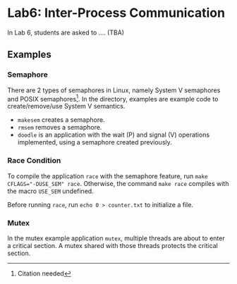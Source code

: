 # Lab6: Inter-Process Communication

In Lab 6, students are asked to .... (TBA)

## Examples

### Semaphore

There are 2 types of semaphores in Linux, namely System V semaphores and POSIX semaphores[^semaphore-type]. In the directory, examples are example code to create/remove/use System V semantics.

[^semaphore-type]: Citation needed

- `makesem` creates a semaphore.
- `rmsem` removes a semaphore.
- `doodle` is an application with the wait (P) and signal (V) operations implemented, using a semaphore created previously.

### Race Condition

To compile the application `race` with the semaphore feature, run `make CFLAGS="-DUSE_SEM" race`. Otherwise, the command `make race` compiles with the macro `USE_SEM` undefined.

Before running `race`, run `echo 0 > counter.txt` to initialize a file.

### Mutex

In the mutex example application `mutex`, multiple threads are about to enter a critical section. A mutex shared with those threads protects the critical section.
